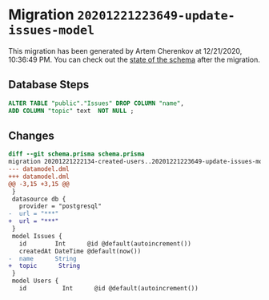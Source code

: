 # Migration `20201221223649-update-issues-model`

This migration has been generated by Artem Cherenkov at 12/21/2020, 10:36:49 PM.
You can check out the [state of the schema](./schema.prisma) after the migration.

## Database Steps

```sql
ALTER TABLE "public"."Issues" DROP COLUMN "name",
ADD COLUMN "topic" text  NOT NULL ;
```

## Changes

```diff
diff --git schema.prisma schema.prisma
migration 20201221222134-created-users..20201221223649-update-issues-model
--- datamodel.dml
+++ datamodel.dml
@@ -3,15 +3,15 @@
 }
 datasource db {
   provider = "postgresql"
-  url = "***"
+  url = "***"
 }
 model Issues {
   id        Int      @id @default(autoincrement())
   createdAt DateTime @default(now())
-  name      String
+  topic      String
 }
 model Users {
   id          Int      @id @default(autoincrement())
```


